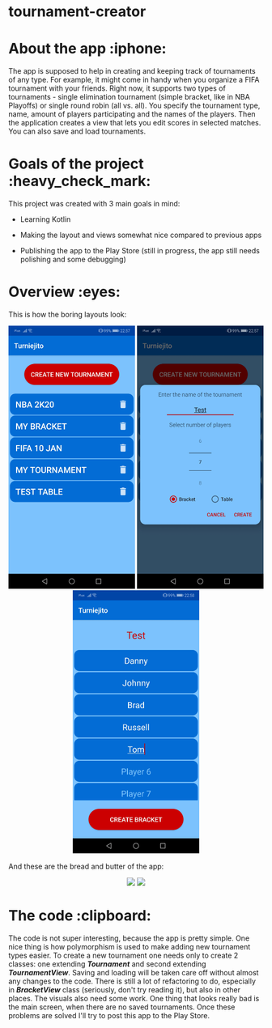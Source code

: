 # tournament-creator
<h1>About the app :iphone:</h1>
The app is supposed to help in creating and keeping track of tournaments of any type. For example, it might come in handy when you organize a FIFA tournament with your friends. Right now, it supports two types of tournaments - single elimination tournament (simple bracket, like in NBA Playoffs) or single round robin (all vs. all). You specify the tournament type, name, amount of players participating and the names of the players. Then the application creates a view that lets you edit scores in selected matches. You can also save and load tournaments.

<h1>Goals of the project :heavy_check_mark:</h1>
This project was created with 3 main goals in mind:

* Learning Kotlin

* Making the layout and views somewhat nice compared to previous apps

* Publishing the app to the Play Store (still in progress, the app still needs polishing and some debugging)

<h1>Overview :eyes:</h1>
This is how the boring layouts look:


<p float="left" align="center">
  <img src="/readme_assets/main.jpg" width="250"/>
  <img src="/readme_assets/tournament_creation_dialog.jpg" width="250" /> 
  <img src="/readme_assets/changing_players.jpg" width="250" />
</p>


And these are the bread and butter of the app:


<p float="left" align="center">
  <img src="/readme_assets/table_demo.gif" width="250"/>
  <img src="/readme_assets/bracket_demo.gif" width="250" /> 
</p>

<h1>The code :clipboard:</h1>
The code is not super interesting, because the app is pretty simple. One nice thing is how polymorphism is used to make adding new tournament types easier. To create a new tournament one needs only to create 2 classes: one extending <b><i>Tournament</b></i> and second extending <b><i>TournamentView</b></i>. Saving and loading will be taken care off without almost any changes to the code. There is still a lot of refactoring to do, especially in <b><i>BracketView</b></i> class (seriously, don't try reading it), but also in other places. The visuals also need some work. One thing that looks really bad is the main screen, when there are no saved tournaments. Once these problems are solved I'll try to post this app to the Play Store.
